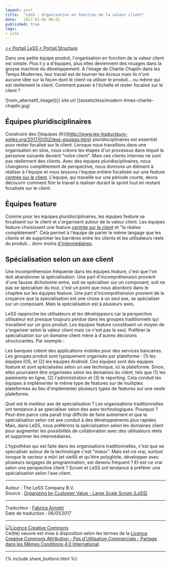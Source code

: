 ```yaml
---
layout: post
title:  "LeSS - Organisation en fonction de la valeur client"
date:   2017-01-06 00:01
published: true
tags:
- LeSS
---
```


[<< Portail LeSS < Portail Structure](http://www.les-traducteurs-agiles.org/2016/12/26/less-portail-structure.html)

Dans une petite équipe produit, l'organisation en fonction de la valeur client est simple. Plus il y a d'équipes, plus elles deviennent des rouages dans la grosse machine du développement. A l'image de Charlie Chaplin dans les Temps Modernes, leur travail est de tourner les écrous mais ils n'ont aucune idée sur la façon dont le client va utiliser le produit... ou même qui est réellement le client. Comment passer à l'échelle et rester focalisé sur le client ?

![nom_alternatif_image]({{ site.url }}assets/less/modern-times-charlie-chaplin.jpg)

## Équipes pluridisciplinaires

Construire des []équipes (fr)](http://www.les-traducteurs-agiles.org/2017/01/02/less-equipes.html) pluridisciplinaires est essentiel pour rester focalisé sur le client. Lorsque nous travaillons dans une organisation en silos, nous créons les étapes d'un processus dans lequel la personne suivante devient "notre client". Mais ces clients internes ne sont pas réellement des clients. Avec des équipes pluridisciplinaires, nous changeons complètement de perspective, nous donnons un élément à réaliser à l'équipe et nous laissons l'équipe entière focalisée sur une feature [centrée sur le client](http://less.works/less/principles/customer_centric.html). L'équipe, qui travaille sur une période courte, devra découvrir comment finir le travail à réaliser durant le sprint tout en restant focalisée sur le client.

## Équipes feature

Comme pour les équipes pluridisciplinaires, les équipes feature se focalisent sur le client et s'organisent autour de la valeur client. Les équipes feature choisissent une feature [centrée sur le client](http://less.works/less/principles/customer_centric.html) et "la réalise complètement". Cela permet à l'équipe de parler le même langage que les clients et de supprimer les barrières entre les clients et les utilisateurs réels du produit... donc moins [d'intermédiaires](http://less.works/less/principles/lean-thinking.html).

## Spécialisation selon un axe client

Une incompréhension fréquente dans les équipes feature, c'est que l'on doit abandonner la spécialisation. Une part d'incompréhension provient d'une fausse dichotomie entre, soit se spécialiser sur un composant, soit ne pas se spécialiser du tout, c'est un point que nous abordons dans le chapitre sur les équipes feature. Une part d'incompréhension provient de la croyance que la spécialisation est une chose à un seul axe, se spécialiser sur un composant. Mais la spécialisation est à plusieurs axes.

LeSS rapproche les utilisateurs et les développeurs car la perspective utilisateur est presque toujours perdue dans les groupes traditionnels qui travaillent sur un gros produit. Les équipes feature constituent un moyen de s'organiser selon la valeur client mais ce n'est pas le seul. Préférer la spécialisation sur un domaine client mène à d'autres décisions structurantes. Par exemple :

Les banques créent des applications mobiles pour des services bancaires. Les groupes produit sont typiquement organisés par plateforme : (1) les équipes iOS, et (2) les équipes Android. Ces équipes sont des équipes feature et sont spécialisées selon un axe technique, ici la plateforme. Sinon, elles pourraient être organisées selon les domaines du client, tels que (1) les paiements en ligne, (2) l'administration et (3) le reporting. Cela conduit les équipes à implémenter le même type de features sur de multiples plateformes au lieu d'implémenter plusieurs types de features sur une seule plateforme.

Quel est le meilleur axe de spécialisation ? Les organisations traditionnelles ont tendance à se spécialiser selon des axes technologiques. Pourquoi ? Peut-être parce cela paraît trop difficile de faire autrement et que la spécialisation selon cet axe conduit à des développements plus rapides. Mais, dans LeSS, nous préférons la spécialisation selon les domaines client pour augmenter les possibilités de collaboration avec des utilisateurs réels et supprimer les intermédiaires.

L'hypothèse qui est faite dans les organisations traditionnelles, c'est que se spécialiser autour de la technologie c'est "mieux". Mais est-ce vrai, surtout lorsque le secteur a mûri (et vieilli) et qu'être polyglotte, développer avec plusieurs langages de programmation, est devenu fréquent ? Et est-ce vrai selon une perspective client ? Scrum et LeSS ont tendance à préférer une spécialisation selon l'axe client.


---
Auteur : The LeSS Company B.V.  
Source : [Organizing by Customer Value - Large Scale Scrum (LeSS)](http://less.works/less/structure/organizing_by_customer_value.html)  

---
Traducteur : [Fabrice Aimetti](http://www.fabrice-aimetti.fr/)  
Date de traduction : 06/01/2017  

---

<a rel="license" href="http://creativecommons.org/licenses/by-nc-sa/4.0/"><img alt="Licence Creative Commons" style="border-width:0" src="http://i.creativecommons.org/l/by-nc-sa/4.0/88x31.png" /></a><br />Ce(tte) oeuvre est mise à disposition selon les termes de la <a rel="license" href="http://creativecommons.org/licenses/by-nc-sa/4.0/">Licence Creative Commons Attribution - Pas d'Utilisation Commerciale - Partage dans les Mêmes Conditions 4.0 International</a>.

---

{% include share_buttons.html %}
